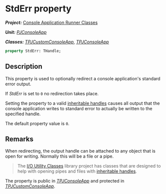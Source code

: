 # StdErr property

***Project:*** [Console Application Runner Classes](../API.md)

***Unit:*** [_PJConsoleApp_](./PJConsoleApp.md)

***Classes:*** [_TPJCustomConsoleApp_](./TPJCustomConsoleApp.md), [_TPJConsoleApp_](./TPJConsoleApp.md)

```pascal
property StdErr: THandle;
```

## Description

This property is used to optionally redirect a console application's standard error output.

If _StdErr_ is set to `0` no redirection takes place.

Setting the property to a valid [inheritable handles](../InheritableHandles.md) causes all output that the console application writes to standard error to actually be written to the specified handle.

The default property value is `0`.

## Remarks

When redirecting, the output handle can be attached to any object that is open for writing. Normally this will be a file or a pipe.

> The [I/O Utility Classes](http://delphidabbler.com/software/ioutils) library project has classes that are designed to help with opening pipes and files with [inheritable handles](../InheritableHandles.md).
>
The property is public in [_TPJConsoleApp_](./TPJConsoleApp.md) and protected in [_TPJCustomConsoleApp_](./TPJCustomConsoleApp.md).
